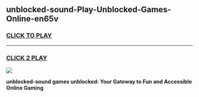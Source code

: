 
## unblocked-sound-Play-Unblocked-Games-Online-en65v
<h3>
<a href="https://premium76.site?title=unblocked-sound&ref=25A">CLICK TO PLAY</a></h3>
<hr>

<h3>
<a href="https://premium76.site?title=unblocked-sound&ref=25A">CLICK 2 PLAY</a>
  
</h3>

<a href="https://premium76.site?title=unblocked-sound&ref=25A"><img src="https://clearcache.store/games.png"></a>


**unblocked-sound games unblocked: Your Gateway to Fun and Accessible Online Gaming**
